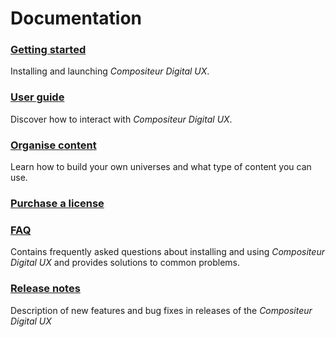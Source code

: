 # Documentation

### [Getting started](gettingstarted/index.md)
Installing and launching *Compositeur Digital UX*.

### [User guide](user_guide/using_compositeur/index.md)
Discover how to interact with *Compositeur Digital UX*.  

### [Organise content](organise_content/index.md)
Learn how to build your own universes and what type of content you can use.

### [Purchase a license](purchase_license.md)

### [FAQ](FAQ/index.md)
Contains frequently asked questions about installing and using *Compositeur Digital UX* and provides solutions to common problems.

### [Release notes](release_notes/index.md)
Description of new features and bug fixes in releases of the *Compositeur Digital UX*  

